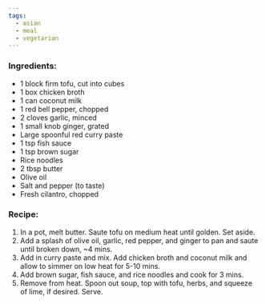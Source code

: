 ```yaml
---
tags:
  - asian
  - meal
  - vegetarian
---
```

### Ingredients:
- 1 block firm tofu, cut into cubes
- 1 box chicken broth
- 1 can coconut milk
- 1 red bell pepper, chopped
- 2 cloves garlic, minced
- 1 small knob ginger, grated
- Large spoonful red curry paste
- 1 tsp fish sauce
- 1 tsp brown sugar
- Rice noodles
- 2 tbsp butter
- Olive oil
- Salt and pepper (to taste)
- Fresh cilantro, chopped

### Recipe:
1. In a pot, melt butter. Saute tofu on medium heat until golden. Set aside. 
2. Add a splash of olive oil, garlic, red pepper, and ginger to pan and saute until broken down, ~4 mins. 
3. Add in curry paste and mix. Add chicken broth and coconut milk and allow to simmer on low heat for 5-10 mins. 
4. Add brown sugar, fish sauce, and rice noodles and cook for 3 mins. 
5. Remove from heat. Spoon out soup, top with tofu, herbs, and squeeze of lime, if desired. Serve.